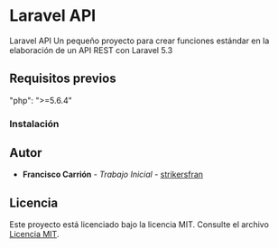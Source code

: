 # Laravel API

Laravel API Un pequeño proyecto para crear funciones estándar en la elaboración de un API REST con Laravel 5.3


## Requisitos previos

"php": ">=5.6.4"

### Instalación



## Autor

* **Francisco Carrión** - *Trabajo Inicial* - [strikersfran](https://github.com/strikersfran)

## Licencia

Este proyecto está licenciado bajo la licencia MIT. Consulte el archivo [Licencia MIT](http://opensource.org/licenses/MIT).
